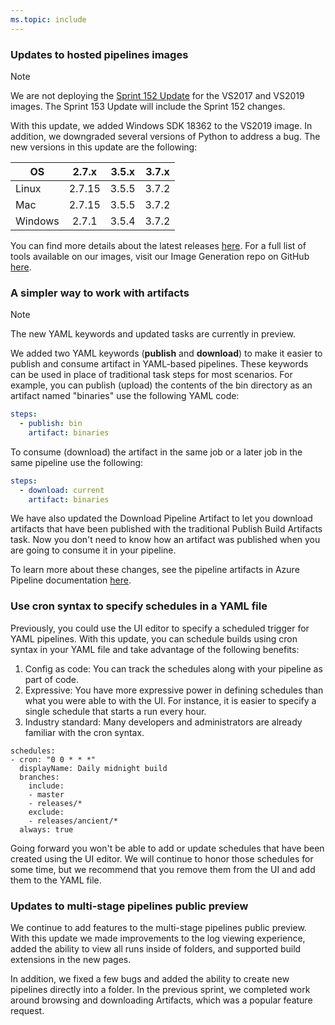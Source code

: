 ```yaml
---
ms.topic: include
---
```


### Updates to hosted pipelines images

> [!NOTE]
> We are not deploying the [Sprint 152 Update](https://docs.microsoft.com/azure/devops/release-notes/2019/sprint-152-update#updates-to-hosted-pipelines-images) for the VS2017 and VS2019 images. The Sprint 153 Update will include the Sprint 152 changes.

With this update, we added Windows SDK 18362 to the VS2019 image. In addition, we downgraded several versions of Python to address a bug. The new versions in this update are the following:

| OS      | 2.7.x  | 3.5.x | 3.7.x |
| ------- | :----: | :---: | :---: |
| Linux   | 2.7.15 | 3.5.5 | 3.7.2 |
| Mac     | 2.7.15 | 3.5.5 | 3.7.2 |
| Windows | 2.7.1  | 3.5.4 | 3.7.2 |

You can find more details about the latest releases [here](https://github.com/microsoft/azure-pipelines-image-generation/releases).
For a full list of tools available on our images, visit our Image Generation repo on GitHub [here](https://github.com/Microsoft/azure-pipelines-image-generation).

### A simpler way to work with artifacts

> [!NOTE]
> The new YAML keywords and updated tasks are currently in preview.

We added two YAML keywords (**publish** and **download**) to make it easier to publish and consume artifact in YAML-based pipelines. These keywords can be used in place of traditional task steps for most scenarios. For example, you can publish (upload) the contents of the bin directory as an artifact named "binaries" use the following YAML code:

```yaml
steps:
  - publish: bin
    artifact: binaries
```

To consume (download) the artifact in the same job or a later job in the same pipeline use the following:

```yaml
steps:
  - download: current
    artifact: binaries
```

We have also updated the Download Pipeline Artifact to let you download artifacts that have been published with the traditional Publish Build Artifacts task. Now you don't need to know how an artifact was published when you are going to consume it in your pipeline.

To learn more about these changes, see the pipeline artifacts in Azure Pipeline documentation [here](https://docs.microsoft.com/azure/devops/pipelines/artifacts/pipeline-artifacts?view=azure-devops&tabs=yaml).

### Use cron syntax to specify schedules in a YAML file

Previously, you could use the UI editor to specify a scheduled trigger for YAML pipelines. With this update, you can schedule builds using cron syntax in your YAML file and take advantage of the following benefits:

1. Config as code: You can track the schedules along with your pipeline as part of code.
2. Expressive: You have more expressive power in defining schedules than what you were able to with the UI. For instance, it is easier to specify a single schedule that starts a run every hour.
3. Industry standard: Many developers and administrators are already familiar with the cron syntax.

```
schedules:
- cron: "0 0 * * *"
  displayName: Daily midnight build
  branches:
    include:
    - master
    - releases/*
    exclude:
    - releases/ancient/*
  always: true
```

Going forward you won't be able to add or update schedules that have been created using the UI editor. We will continue to honor those schedules for some time, but we recommend that you remove them from the UI and add them to the YAML file.

### Updates to multi-stage pipelines public preview

We continue to add features to the multi-stage pipelines public preview. With this update we made improvements to the log viewing experience, added the ability to view all runs inside of folders, and supported build extensions in the new pages.

In addition, we fixed a few bugs and added the ability to create new pipelines directly into a folder. In the previous sprint, we completed work around browsing and downloading Artifacts, which was a popular feature request.
